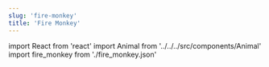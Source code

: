 ```yaml
---
slug: 'fire-monkey'
title: 'Fire Monkey'
---
```


import React from 'react'
import Animal from '../../../src/components/Animal'
import fire_monkey from './fire_monkey.json'

<Animal data={fire_monkey} />
